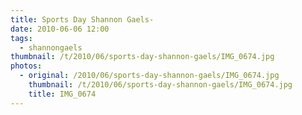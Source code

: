 ```yaml
---
title: Sports Day Shannon Gaels-
date: 2010-06-06 12:00
tags:
  - shannongaels
thumbnail: /t/2010/06/sports-day-shannon-gaels/IMG_0674.jpg
photos:
  - original: /2010/06/sports-day-shannon-gaels/IMG_0674.jpg
    thumbnail: /t/2010/06/sports-day-shannon-gaels/IMG_0674.jpg
    title: IMG_0674
---
```

